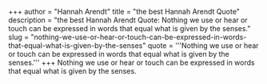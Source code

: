 +++
author = "Hannah Arendt"
title = "the best Hannah Arendt Quote"
description = "the best Hannah Arendt Quote: Nothing we use or hear or touch can be expressed in words that equal what is given by the senses."
slug = "nothing-we-use-or-hear-or-touch-can-be-expressed-in-words-that-equal-what-is-given-by-the-senses"
quote = '''Nothing we use or hear or touch can be expressed in words that equal what is given by the senses.'''
+++
Nothing we use or hear or touch can be expressed in words that equal what is given by the senses.

